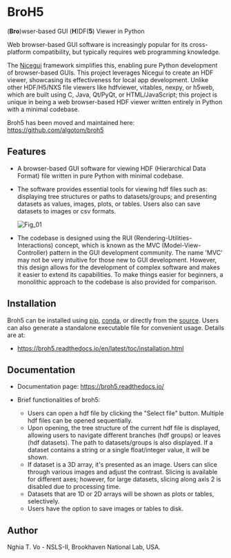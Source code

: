 # BroH5
(**Bro**)wser-based GUI (**H**)DF(**5**) Viewer in Python

Web browser-based GUI software is increasingly popular for its cross-platform 
compatibility, but typically requires web programming knowledge. 

The [Nicegui](https://nicegui.io/) framework simplifies this, enabling pure 
Python development of browser-based GUIs. This project leverages Nicegui to 
create an HDF viewer, showcasing its effectiveness for local app development. 
Unlike other HDF/H5/NXS file viewers like hdfviewer, vitables, nexpy, or h5web, 
which are built using C, Java, Qt/PyQt, or HTML/JavaScript; this project is 
unique in being a web browser-based HDF viewer written entirely in Python 
with a minimal codebase.

Broh5 has been moved and maintained here: https://github.com/algotom/broh5

Features
--------

- A browser-based GUI software for viewing HDF (Hierarchical Data Format) file 
  written in pure Python with minimal codebase.
- The software provides essential tools for viewing hdf files such as: 
  displaying tree structures or paths to datasets/groups; and presenting 
  datasets as values, images, plots, or tables. Users also can save datasets 
  to images or csv formats.

  ![Fig_01](https://github.com/nghia-vo/broh5/raw/main/figs/fig_01.png)

- The codebase is designed using the RUI (Rendering-Utilities-Interactions) 
  concept, which is known as the MVC (Model-View-Controller) pattern in the 
  GUI development community. The name 'MVC' may not be very intuitive for 
  those new to GUI development. However, this design allows for the development 
  of complex software and makes it easier to extend its capabilities. To make 
  things easier for beginners, a monolithic approach to the codebase is also 
  provided for comparison.

Installation
------------

Broh5 can be installed using [pip](ttps://pypi.org/project/broh5/),
[conda](https://anaconda.org/conda-forge/broh5), or directly from the
[source](https://github.com/algotom/broh5). Users can also generate a
standalone executable file for convenient usage. Details are at:

  - https://broh5.readthedocs.io/en/latest/toc/installation.html

Documentation
-------------

- Documentation page: https://broh5.readthedocs.io/

- Brief functionalities of broh5:

  + Users can open a hdf file by clicking the "Select file" button. Multiple hdf 
    files can be opened sequentially.
  + Upon opening, the tree structure of the current hdf file is displayed, allowing 
    users to navigate different branches (hdf groups) or leaves (hdf datasets). 
    The path to datasets/groups is also displayed. If a dataset contains a string 
    or a single float/integer value, it will be shown.
  + If dataset is a 3D array, it's presented as an image. Users can slice 
    through various images and adjust the contrast. Slicing is available for 
    different axes; however, for large datasets, slicing along axis 2 is disabled 
    due to processing time.
  + Datasets that are 1D or 2D arrays will be shown as plots or tables, selectively.
  + Users have the option to save images or tables to disk.
 
Author
------

Nghia T. Vo - NSLS-II, Brookhaven National Lab, USA.
